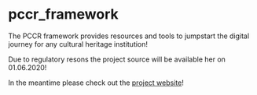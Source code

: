 # pccr_framework
The PCCR framework provides resources and tools to jumpstart the digital journey for any cultural heritage institution!


Due to regulatory resons the project source will be available her on 01.06.2020!

In the meantime please check out the [project website]()!
